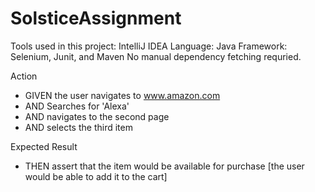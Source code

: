 # SolsticeAssignment

Tools used in this project: IntelliJ IDEA
Language: Java
Framework: Selenium, Junit, and Maven
No manual dependency fetching requried.

Action
* GIVEN the user navigates to www.amazon.com
* AND Searches for 'Alexa'
* AND navigates to the second page
* AND selects the third item

Expected Result
* THEN assert that the item would be available for purchase [the user would be able to add it to the cart]



